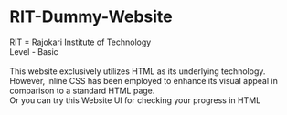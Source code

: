 # RIT-Dummy-Website
RIT = Rajokari Institute of Technology 
<br>
Level - Basic
<br>
<br>This website exclusively utilizes HTML as its underlying technology. However, inline CSS has been employed to enhance its visual appeal in comparison to a standard HTML page.
<br>
Or you can try this Website UI for checking your progress in HTML
